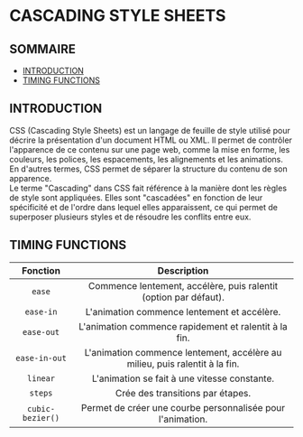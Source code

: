 # CASCADING STYLE SHEETS

## SOMMAIRE
- [INTRODUCTION](#introduction)
- [TIMING FUNCTIONS](#timing-functions)


## INTRODUCTION
CSS (Cascading Style Sheets) est un langage de feuille de style utilisé pour décrire la présentation d'un document HTML ou XML. Il permet de contrôler l'apparence de ce contenu sur une page web, comme la mise en forme, les couleurs, les polices, les espacements, les alignements et les animations. En d'autres termes, CSS permet de séparer la structure du contenu de son apparence.  
Le terme "Cascading" dans CSS fait référence à la manière dont les règles de style sont appliquées. Elles sont "cascadées" en fonction de leur spécificité et de l'ordre dans lequel elles apparaissent, ce qui permet de superposer plusieurs styles et de résoudre les conflits entre eux.  

## TIMING FUNCTIONS
| Fonction | Description |
| :---: | :---: |
| `ease` | Commence lentement, accélère, puis ralentit (option par défaut). |
| `ease-in` | L'animation commence lentement et accélère. |
| `ease-out` | L'animation commence rapidement et ralentit à la fin. |
| `ease-in-out` | L'animation commence lentement, accélère au milieu, puis ralentit à la fin. |
| `linear` | L'animation se fait à une vitesse constante. |
| `steps` | Crée des transitions par étapes. |
| `cubic-bezier()` | Permet de créer une courbe personnalisée pour l'animation. |
